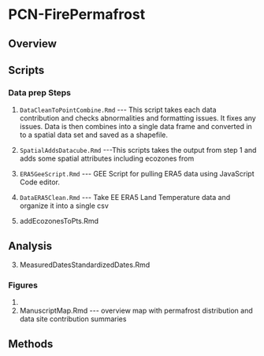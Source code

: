# PCN-FirePermafrost

## Overview


## Scripts

### Data prep Steps
1. `DataCleanToPointCombine.Rmd` --- This script takes each data contribution and checks abnormalities and formatting issues. It fixes any issues. Data is then combines into a single data frame and converted in to a spatial data set and saved as a shapefile. 
2. `SpatialAddsDatacube.Rmd` ---This scripts takes the output from step 1 and adds some spatial attributes including ecozones from 
3. `ERA5GeeScript.Rmd` --- GEE Script for pulling ERA5 data using JavaScript Code editor.
4. `DataERA5Clean.Rmd` --- Take EE ERA5 Land Temperature data and organize it into a single csv





3. addEcozonesToPts.Rmd

## Analysis
3. MeasuredDatesStandardizedDates.Rmd

### Figures
1. 
2. ManuscriptMap.Rmd --- overview map with permafrost distribution and data site contribution summaries


## Methods


